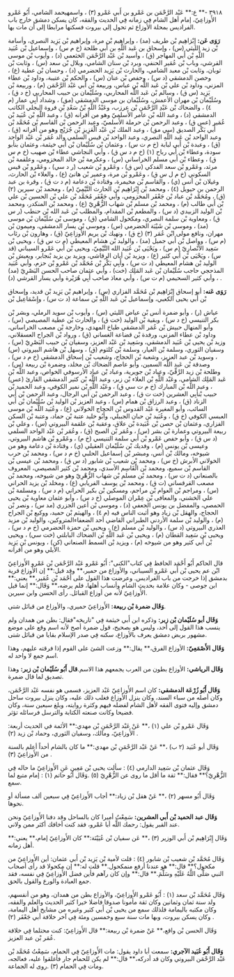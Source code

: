 ٣٩١٨ -** ع:** عَبْد الرَّحْمَن بن عَمْرو بن أَبي عَمْرو (٣) ، واسمهيحمد الشامي، أَبُو عَمْرو الأَوزاعِيّ، إمام أهل الشام فِي زمانه فِي الحديث والفقه، كان يسكن دمشق خارج باب الفراديس بمحلة الأوزاع ثم تحول إلى بيروت فسكنها مرابطا إلى أن مات بها.

**رَوَى عَن:** إِبْرَاهِيم بْن طريف (مد) ، وإبراهيم بْن مرة، وإبراهيم بْن يَزِيد النصري، وأسامة بْن زيد الليثي (س) ، وإسحاق بن عَبد اللَّهِ بن أَبي طلحة (خ م س) ، وإسماعيل بْن عُبَيد اللَّهِ بْن أَبي المهاجر (ق) ، وأسيد بْن عَبْد الرَّحْمَن الخثعمي (د) ، وأيوب بْن موسى القرشي، وباب بْن عُمَير الحنفي، وبرد بْن سنان الشامي، وبلال بْن سعد (س) ، وثابت بْن ثوبان، وثابت بْن معبد الشامي، والحارث بْن يَزِيد الحضرمي (د) ، وحسان بْن عطية (ع) ، وحصن الدمشقي (د س) ، وحفص بْن عنان (س) ، والحكم بْن عتيبة، وداود بْن عطاء المزني، وداود بْن علي بْن عَبد اللَّه بْن عباس، وربيعة بْن أَبي عَبْد الرَّحْمَن (م) ، وربيعة بْن يَزِيد (س ق) ، وسالم بْن عَبد اللَّه المحاربي، وسُلَيْمان بن حبيب المحاربي (خ د ق) ، وسُلَيْمان بْن مهران الأعمش، وسُلَيْمان بن موسى الدمشقي (مق) ، وشداد أَبِي عمار (م ٤) ، والضحاك بْن عَبْدِ الرَّحْمَنِ بْن عرزب، وعَبْدُ اللَّهِ بْنُ سَعْدِ بْنِ فروة البجلي الكاتب الدمشقي (د) ، وعبد الله بْن عامر الأَسلميّ وهو من أقرانه (ق) ، وعبد اللَّهِ بْن عُبَيد بْن عُمَير (عس ق) ، وعبد الرحمن بْن حرملة الأَسلميّ، وعبد الرحمن بْن القاسم بْن مُحَمَّد بْن أَبي بَكْر الصديق (سي مق) ، وعبد الملك بْن عَبْد الْعَزِيزِ بْن جُرَيْج وهو من أقرانه (ق) ، وعبد الواحد بْن عَبد اللَّهِ النصري، وعبد الواحد بْن قيس السلمي والد عُمَر بْن عَبْد الواحد (ق) ، وعبدة بْن أَبي لبابة (خ م ت س) ، وعثمان بْن سُلَيْمان بْن أَبي خيثمة، وعثمان بنأبو سودة، وعطاء بْن أَبي رباح (١) (خ م د س ق) ، وأبي النجاشي عطاء بْن صهيب (خ م س ق) ، وعطاء بْن أَبي مسلم الخراساني (س) ، وعكرمة بْن خالد المخزومي، وعلقمة بْن مرثد، وعَمْرو بْن سعد الفدكي (س ق) ، وعَمْرو بْن شعيب (ر د سي) ، وعَمْرو بْن قيس السكوني (خ م ل س ق) ، وعَمْرو بْن مرة، وعمير بْن هانئ (ع) ، والعلاء بْن الحارث، وغيلان بْن أنس (ي) ، والقاسم بْن مخيمرة، وقتادة بْن دعامة (م د ت ق) ، وقرة بن عبد الرحمن بن حيويل (٤) ، ومحمد بْن إِبْرَاهِيم بْن الحارث التَّيْمِيّ (م) ، ومحمد بْن سيرين (٢) (ق) ، ومُحَمَّد بْن عباد بْن جَعْفَر المخزومي، وأبي جَعْفَر مُحَمَّد بْن علي بْن الحسين بْن علي بْن أَبي طالب (م) ، ومحمد بْن مسلم بْن شهاب الزُّهْرِيّ (ع) ، ومحمد بْن المنكدر، ومحمد بْن الوليد الزبيدي (د س) ، والمطعم بْن المقدام، والمطلب بْن عَبد الله بْن حنطب (ر س ق) ، ومعاوية بْن سلمة النصري، ومكحول الشامي (ق) ، وموسى بْن سُلَيْمان بْن موسى (مد) ، وموسى بْن شَيْبَة الحضرمي (س) ، وموسى بْن يسار الدمشقي، وميمون بْن مهران، ونافع مولى ابْن عُمَر (٣) (خ ق) ، ونهيك بْن يريم الأَوزاعِيّ (ق) ، وهارون بْن رئاب (م س) ، وواصل بْن أَبي جميل (مد) ، والوليد بْن هشام المعيطي (م ت س ق) ، ويحيى بْن سَعِيد الأَنْصارِيّ (م س) ، ويَحْيَى بْن عُبَيد الله التَّيْمِيّ، ويحيى بْن أَبي عَمْرو السيباني (قد س) ، ويَحْيَى بْن أَبي كثير (ع) ، ويزيد بْن أبان الرقاشي، ويزيد بن يزيد بْنجابر، ويعيش بْن الوليد بْن هشام المعيطي (د ت س) ، وأَبِي بَكْر بْن مُحَمَّد بْن عَمْرو بْن حزم، وأبي عُبَيد المذحجي حاجب سُلَيْمان بْن عَبد المَلِك (خت) ، وأبي عثمان صاحب الحسن البَصْرِيّ (مد) ، وأبي كثير السحيمي (م ت س) ، وأبي معاذ صاحب أَبِي هُرَيْرة وأبي يسار القرشي (د) .

**رَوَى عَنه:** أبو إسحاق إِبْرَاهِيم بْن مُحَمَّد الفزاري (س) ، وإبراهيم بْن يَزِيد بْن قديد، وإسحاق بْن أَبي يحيى الكعبي، وإسماعيل بْن عَبد اللَّهِ بْن سماعة (د ت س) ، وإِسْمَاعِيل بْن

عياش (ر) ، وأبو ضمرة أنس بْن عياض الليثي (س) ، وأيوب بْن سويد الرملي، وبشر بْن بكر التنيسي (خ د س) ، وبقية بْن الوليد (خت ق) ، والحارث بْن عطية المصيصي (س) ، وأبو المنهال حبيش بْن عُمَر الدمشقي طباخ المهدي، وخارجة بْن مصعب الخراساني، وداود بْن عطاء المزني، ورفدة بْن قضاعة الغساني (ق) ، ورواد بْن الجراح العسقلاني، وزيد بْن يحيى بْن عُبَيد الدمشقي، وسَعِيد بْن عَبْد العزيز، وسفيان بْن حبيب البَصْرِيّ (س) ، وسفيان الثوري، وسلمة بْن العيار، وسلمة بْن كلثوم (ق) ، وسهل بْن هاشم البيروتي (س) ، وسويد بْن عبد العزيز، وشعبة بْن الحجاج، وشعيب بْن إسحاق الدمشقي (خ م د س) ، وصدقة بْن عَبد اللَّه السمين، وأبو عاصم الضحاك بْن مخلد، وضمرة بْن ربيعة (س) ، وطلحة بْن زيد الرَّقِّيّ، وعباد بْن جويرية، وعباد بْن عباد الأرسوفي الخواص، وعبد اللَّه بْن عَبد المَلِك الشامي، وعَبْد اللَّهِ بْن العلاء بْن زبر، وعبد اللَّه بْن كثير الدمشقي القارئ (عس) ، وعبد اللَّه بْن المبارك (خ م ت سي ق) ، وعَبْد اللَّهِ بْن نمير الكوفي، وعبد الحميد بْن حبيب بْنأَبِي العشرين (خت ت ق) ، وعبد الرحمن بْن أَبي الرجال، وعبد الرحمن بْن أَبي الزناد (ق) ، وعبد الرزاق بْن همام (س) ، وعبد العزيز بْن الوليد بْن سُلَيْمان بْن أَبي السائب، وأبو المغيرة عَبْد القدوس بْن الحجاج الخولاني (ع) ، وعُبَيد اللَّه بْن موسى العبسي الكوفي (خ ق) ، وعُبَيد بْن حبان الجبيلي، وأَبُو خليد عتبة بْن حماد، وعتبة بْن السكن الفزاري، وعثمان بْن حصن بْن عُبَيدة بْن علاق، وعقبة بْن علقمة البيروتي (س) ، وعلي بْن ربيعة البيروتي وعمارة بْن بشر (س) ، وعُمَر بْن الصبح (ق) ، وعُمَر بْن عَبْد الواحد السلمي (د س ق) ، وأبو حفص عَمْرو بْن أَبي سلمة التنيسي (خ م) ، وعَمْرو بْن هاشم البيروتي، وعيسى بْن يونس (م) ، وفديك بْن سُلَيْمان العقيلي (ي) ، وقتادة بْن دعامة وهو من شيوخه، ومالك بْن أنس، ومبشر بْن إسماعيل الحلبي (خ م د س) ، ومحمد بْن حرب الخولاني الأبرش (خ س) ، ومحمد بْن شعيب بْن شابور (د س ق) ، ومحمد بْن عيسى بْن القاسم بْن سميع، ومحمد بْن الْقَاسِم الأسدي، ومحمد بْن كثير المصيصي، المعروف بالصنعاني (د ت س) ، ومحمد بْن مسلم بْن شهاب الزُّهْرِيّ وهو من شيوخه، ومحمد بْن مصعب القرقساني (ت ق) ، ومحمد بْن يوسف الفريابي (ع) ، ومخلد بْن يزيد الحراني (س) ، ومراجم بْن العوام بْن مراجم، ومسكين بْن بكير الحراني (م د س) ، ومسلمة بْن علي الخشني، والمعافى بْن عِمْران الموصلي (خ د س) ، وأبو عثمان معاوية بْن يحيى الحمصي، والمفضل بن يونس الجعفي (د) ، وموسى بْن أعين الجزري (مد س) ، ونصر بْن الحجاج، والهقل بْن زياد وهو أثبت الناس فيه (م ٤) ، والهيثم بْن حميد، ووكيع بْن الجراح (م) ، والوليد بْن سلمة الأردني الطبراني القاضي أحد الضعفاءالمتروكين، والوليد بْن مزيد العذري البيروتي (د س) ، والوليد بْن مسلم (ع) ، ويحيى بْن حمزة الحضرمي (خ م د س) ، ويحيى بْن سَعِيد القطان (م) ، ويحيى بْن عَبد اللَّهِ بْن الضحاك البابلتي (خت سي) ، ويحيى بْن أَبي كثير وهو من شيوخه (م) ، ويزيد بْن السمط الصنعاني (كن) ، ويونس بْن يَزِيد الأيلي وهو من أقرانه.

قال الحاكم أَبُو أَحْمَد الحافظ فِي كتاب"الكنى": أَبُو عَمْرو عَبْد الرَّحْمَن بْن عَمْرو الأَوزاعِيّ ابْن عم يحيى بْن أَبي عَمْرو السيباني، والأوزاع من حمير،** وقد قيل:** إن الأوزاع قرية بدمشق إذا خرجت من باب الفراديس. وعرضت هذا القول على أَحْمَد بْن عُمَير،** يعني:** ابن جوصى - وكان علامة بحديث الشام وأنساب أهلها، فلم يرضه،** وَقَال:** إنما قيل الأَوزاعِيّ لأنه من أوزاع القبائل. رأى الحسن وابن سيرين.

**وَقَال ضمرة بْن ربيعة:** الأَوزاعِيّ حميري، والأوزاع من قبائل شتى.

**وَقَال أبو سُلَيْمان بْن زبر:** وذكره ابن أَبي خيثمة فِي "تاريخه"فقال: بطن من همدان ولم ينسب هذا القول إلى أحد، وليس هو بصحيح، قول ضمرة أصح لأنه اسم وقع على موضع مشهور بربض دمشق يعرف بالأوزاع، سكنه فِي صدر الإسلام بقايا من قبائل شتى.

**وَقَال الأَصْمَعِيّ:** الأوزاع الفرق،** يقال:** وزعت الشئ على القوم إذا فرقته عليهم، وهذا اسم جمع لا واحد له.

**وَقَال الرياشي:** الأوزاع بطون من العرب يجمعهم هذا الاسم.**قال أَبُو سُلَيْمان بْن زبر:** وهذا تصديق لما قال ضمرة.

**وَقَال أَبُو زُرْعَة الدمشقي:** كان اسم الأَوزاعِيّ عَبْد العزيز، فسمى هو نفسه عَبْد الرَّحْمَن، وكان أصله من سباء السند، وكان ينزل الأوزاع فغلب ذلك عليه، وكان ينزل بيروت ساحل دمشق وإليه فتوى الفقه لأهل الشام لفضله فيهم وكثرة روايته، وبلغ سبعين سنة، وكان فضيحا وكانت صنعته الكتابة والترسل فرسائله تؤثر.

وَقَال عَمْرو بْن علي (١) ،** عَنْ عَبْد الرَّحْمَنِ بْن مهدي:** الأئمة في الحديث أربعة: الأَوزاعِيّ، ومالك، وسفيان الثوري، وحماد بْن زيد (٢) .

وَقَال أبو عُبَيد (٢ ب) ،** عَنْ عَبْد الرَّحْمَنِ بْن مهدي:** ما كان بالشام أحداً أعلم بالسنة من الأَوزاعِيّ (٣) .

وَقَال عثمان بْن سَعِيد الدارمي (٤) : سألت يحيى بْن مَعِين عَنِ الأَوزاعِيّ ما حاله فِي الزُّهْرِيّ؟** فقال:** ثقة ما أقل ما روى عن الزُّهْرِيّ (٥) .وَقَال أَبُو حاتم (١) : إمام متبع لما سمع.

وَقَال أَبُو مسهر (٢) ،** عَنْ هقل بْن زياد:** أجاب الأَوزاعِيّ فِي سبعين ألف مسألة أو نحوها.

**وَقَال عبد الحميد بْن أَبي العشرين:** سَمِعْتُ أميرا كان بالساحل وقد دفنا الأَوزاعِيّ ونحن عند القبر يقول: رحمك اللَّه أبا عَمْرو، فقد كنت أخافك أكثر ممن ولاني.

وَقَال إِبْرَاهِيم بْن أَبي الوزير (٣) ،** عَن سفيان بْن عُيَيْنَة:** كان الأَوزاعِيّ إمام،** يعني:** أهل زمانه.

وَقَال مُحَمَّد بْن شعيب بْن شابور (٤) : قلت لأمية بْن يَزِيد بْن أَبي عثمان: أين الأَوزاعِيّ من مكحول؟** قال:** هو عندنا أرفع منمكحول.** قلت له:** إن مكحولا قد رأى أصحاب النبي صَلَّى اللَّهُ عَلَيْهِ وسَلَّمَ.** قال:** وإن كان رآهم فأين فضل الأَوزاعِيّ فِي نفسه، فقد جمع العبادة والورع والقول بالحق.

وَقَال مُحَمَّد بْن سعد (١) : أَبُو عَمْرو الأَوزاعِيّ، والأوزاع بطن من همدان، وهو من أنفسهم، ولد سنة ثمان وثمانين وكان ثقة مأمونا صدوقا فاضلا خيرا كثير الحديث والعلم والفقه، وكان مكتبه باليمامة فلذلك سمع من يحيى بْن أَبي كثير وغيره من مشايخ أهل اليمامة، وكان يسكن بيروت، وبها مات سنة سبع وخمسين ومئة فِي آخر خلافة أبي جَعْفَر (٢) .

وَقَال الحسن بْن واقع،** عَنْ ضمرة بْن ربيعة:** قال الأَوزاعِيّ: كنت محتلما فِي خلافة عُمَر بْن عبد العزيز.

**وَقَال أَبُو عُبَيد الآجري:** سمعت أبا داود يقول: مات الأَوزاعِيّ فِي الحمام، سَمِعْتُ مُحَمَّد بْن عَبْد الرَّحْمَن البيروتي وكان قد أدركه،** قال:** لم يكن للحمام جار فأغلقوا عليه، فعالجه، ومات فِي الحمام (٣) .روى له الجماعة.